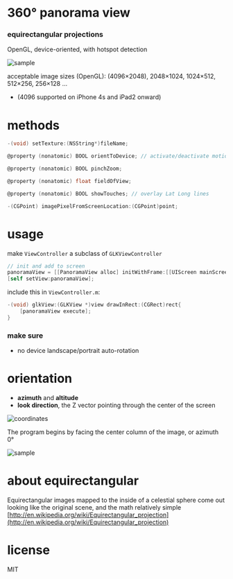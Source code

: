 # 360° panorama view
### equirectangular projections

OpenGL, device-oriented, with hotspot detection

![sample](https://raw.github.com/robbykraft/Panorama/master/readme/park_small.jpg)

acceptable image sizes (OpenGL): (4096×2048), 2048×1024, 1024×512, 512×256, 256×128 ...

* (4096 supported on iPhone 4s and iPad2 onward)

# methods

```objective-c
-(void) setTexture:(NSString*)fileName;

@property (nonatomic) BOOL orientToDevice; // activate/deactivate motion sensors

@property (nonatomic) BOOL pinchZoom;

@property (nonatomic) float fieldOfView;

@property (nonatomic) BOOL showTouches; // overlay Lat Long lines

-(CGPoint) imagePixelFromScreenLocation:(CGPoint)point;

```

# usage

make `ViewController` a subclass of `GLKViewController`

```objective-c
// init and add to screen
panoramaView = [[PanoramaView alloc] initWithFrame:[[UIScreen mainScreen] bounds]];
[self setView:panoramaView];
```

include this in `ViewController.m`:

```objective-c
-(void) glkView:(GLKView *)view drawInRect:(CGRect)rect{
    [panoramaView execute];
}
```

### make sure

* no device landscape/portrait auto-rotation

# orientation

* __azimuth__ and __altitude__
* __look direction__, the Z vector pointing through the center of the screen

![coordinates](http://upload.wikimedia.org/wikipedia/commons/thumb/f/f7/Azimuth-Altitude_schematic.svg/500px-Azimuth-Altitude_schematic.svg.png)

The program begins by facing the center column of the image, or azimuth 0°

![sample](https://raw.github.com/robbykraft/Panorama/master/readme/azimuth-altitude-pixels.png)

# about equirectangular

Equirectangular images mapped to the inside of a celestial sphere come out looking like the original scene, and the math relatively simple [http://en.wikipedia.org/wiki/Equirectangular_projection](http://en.wikipedia.org/wiki/Equirectangular_projection)

# license

MIT